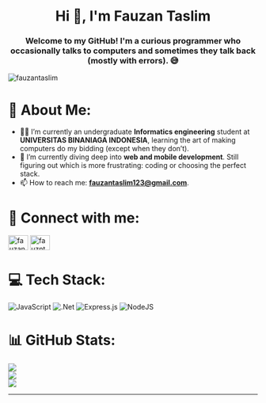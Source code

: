 <h1 align="center">Hi 👋, I'm Fauzan Taslim</h1>
<h3 align="center">Welcome to my GitHub! I'm a curious programmer who occasionally talks to computers and sometimes they talk back (mostly with errors). 😅</h3>

<p align="left"> <img src="https://komarev.com/ghpvc/?username=fauzantaslim&label=Profile%20views&color=0e75b6&style=flat" alt="fauzantaslim" /> </p>

# 💫 About Me:
- 👨‍💻 I’m currently an undergraduate **Informatics engineering** student at **UNIVERSITAS BINANIAGA INDONESIA**, learning the art of making computers do my bidding (except when they don’t).
- 🌱 I’m currently diving deep into **web and mobile development**. Still figuring out which is more frustrating: coding or choosing the perfect stack.
- 📫 How to reach me: **fauzantaslim123@gmail.com**.

# 📱 Connect with me:
<p align="left">
<a href="https://linkedin.com/in/fauzan-taslim-962206324" target="blank"><img align="center" src="https://raw.githubusercontent.com/rahuldkjain/github-profile-readme-generator/master/src/images/icons/Social/linked-in-alt.svg" alt="fauzan-taslim-962206324" height="30" width="40" /></a>
<a href="https://instagram.com/fauzntaslm16" target="blank"><img align="center" src="https://raw.githubusercontent.com/rahuldkjain/github-profile-readme-generator/master/src/images/icons/Social/instagram.svg" alt="fauzntaslm16" height="30" width="40" /></a>
</p>

# 💻 Tech Stack:
![JavaScript](https://img.shields.io/badge/javascript-%23323330.svg?style=flat&logo=javascript&logoColor=%23F7DF1E) ![.Net](https://img.shields.io/badge/.NET-5C2D91?style=flat&logo=.net&logoColor=white) ![Express.js](https://img.shields.io/badge/express.js-%23404d59.svg?style=flat&logo=express&logoColor=%2361DAFB) ![NodeJS](https://img.shields.io/badge/node.js-6DA55F?style=flat&logo=node.js&logoColor=white) 
# 📊 GitHub Stats:
![](https://github-readme-stats.vercel.app/api?username=fauzantaslim&theme=dark&hide_border=false&include_all_commits=false&count_private=false)<br/>
![](https://github-readme-streak-stats.herokuapp.com/?user=fauzantaslim&theme=dark&hide_border=false)<br/>
![](https://github-readme-stats.vercel.app/api/top-langs/?username=fauzantaslim&theme=dark&hide_border=false&include_all_commits=false&count_private=false&layout=compact)

---


<!-- Proudly created with GPRM ( https://gprm.itsvg.in ) -->
